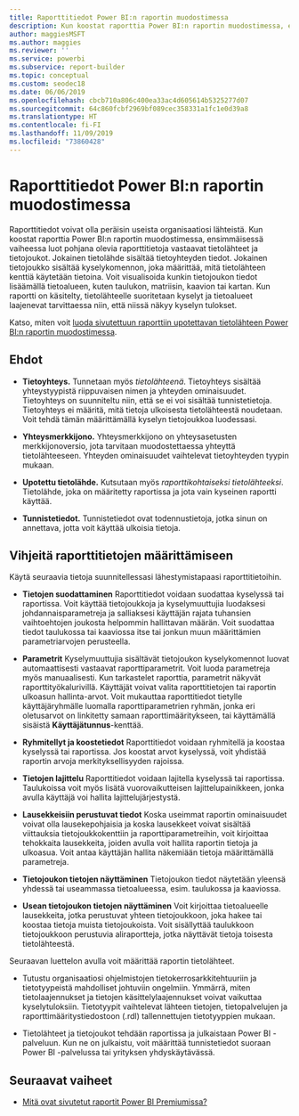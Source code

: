 ```yaml
---
title: Raporttitiedot Power BI:n raportin muodostimessa
description: Kun koostat raporttia Power BI:n raportin muodostimessa, ensimmäisessä vaiheessa luot pohjana olevia raporttitietoja vastaavat tietolähteet ja tietojoukot.
author: maggiesMSFT
ms.author: maggies
ms.reviewer: ''
ms.service: powerbi
ms.subservice: report-builder
ms.topic: conceptual
ms.custom: seodec18
ms.date: 06/06/2019
ms.openlocfilehash: cbcb710a806c400ea33ac4d605614b5325277d07
ms.sourcegitcommit: 64c860fcbf2969bf089cec358331a1fc1e0d39a8
ms.translationtype: HT
ms.contentlocale: fi-FI
ms.lasthandoff: 11/09/2019
ms.locfileid: "73860428"
---
```

# <a name="report-data-in-power-bi-report-builder"></a>Raporttitiedot Power BI:n raportin muodostimessa

Raporttitiedot voivat olla peräisin useista organisaatiosi lähteistä. Kun koostat raporttia Power BI:n raportin muodostimessa, ensimmäisessä vaiheessa luot pohjana olevia raporttitietoja vastaavat tietolähteet ja tietojoukot. Jokainen tietolähde sisältää tietoyhteyden tiedot. Jokainen tietojoukko sisältää kyselykomennon, joka määrittää, mitä tietolähteen kenttiä käytetään tietoina. Voit visualisoida kunkin tietojoukon tiedot lisäämällä tietoalueen, kuten taulukon, matriisin, kaavion tai kartan. Kun raportti on käsitelty, tietolähteelle suoritetaan kyselyt ja tietoalueet laajenevat tarvittaessa niin, että niissä näkyy kyselyn tulokset.  

Katso, miten voit [luoda sivutettuun raporttiin upotettavan tietolähteen Power BI:n raportin muodostimessa](paginated-reports-embedded-data-source.md).


##  <a name="BkMk_ReportDataTerms"></a> Ehdot  
  
- **Tietoyhteys.** Tunnetaan myös *tietolähteenä*. Tietoyhteys sisältää yhteystyypistä riippuvaisen nimen ja yhteyden ominaisuudet. Tietoyhteys on suunniteltu niin, että se ei voi sisältää tunnistetietoja. Tietoyhteys ei määritä, mitä tietoja ulkoisesta tietolähteestä noudetaan. Voit tehdä tämän määrittämällä kyselyn tietojoukkoa luodessasi.  
  
- **Yhteysmerkkijono.** Yhteysmerkkijono on yhteysasetusten merkkijonoversio, jota tarvitaan muodostettaessa yhteyttä tietolähteeseen. Yhteyden ominaisuudet vaihtelevat tietoyhteyden tyypin mukaan.  
  
- **Upotettu tietolähde.** Kutsutaan myös *raporttikohtaiseksi tietolähteeksi*. Tietolähde, joka on määritetty raportissa ja jota vain kyseinen raportti käyttää.  
  
- **Tunnistetiedot.** Tunnistetiedot ovat todennustietoja, jotka sinun on annettava, jotta voit käyttää ulkoisia tietoja.  
  
##  <a name="BkMk_ReportDataTips"></a> Vihjeitä raporttitietojen määrittämiseen

 Käytä seuraavia tietoja suunnitellessasi lähestymistapaasi raporttitietoihin.  
  
- **Tietojen suodattaminen** Raporttitiedot voidaan suodattaa kyselyssä tai raportissa. Voit käyttää tietojoukkoja ja kyselymuuttujia luodaksesi johdannaisparametreja ja salliaksesi käyttäjän rajata tuhansien vaihtoehtojen joukosta helpommin hallittavan määrän. Voit suodattaa tiedot taulukossa tai kaaviossa itse tai jonkun muun määrittämien parametriarvojen perusteella.  
  
- **Parametrit** Kyselymuuttujia sisältävät tietojoukon kyselykomennot luovat automaattisesti vastaavat raporttiparametrit. Voit luoda parametreja myös manuaalisesti. Kun tarkastelet raporttia, parametrit näkyvät raporttityökalurivillä. Käyttäjät voivat valita raporttitietojen tai raportin ulkoasun hallinta-arvot. Voit mukauttaa raporttitiedot tietylle käyttäjäryhmälle luomalla raporttiparametrien ryhmän, jonka eri oletusarvot on linkitetty samaan raporttimääritykseen, tai käyttämällä sisäistä **Käyttäjätunnus**-kenttää. 
  
- **Ryhmitellyt ja koostetiedot** Raporttitiedot voidaan ryhmitellä ja koostaa kyselyssä tai raportissa. Jos koostat arvot kyselyssä, voit yhdistää raportin arvoja merkityksellisyyden rajoissa.  
  
- **Tietojen lajittelu** Raporttitiedot voidaan lajitella kyselyssä tai raportissa. Taulukoissa voit myös lisätä vuorovaikutteisen lajittelupainikkeen, jonka avulla käyttäjä voi hallita lajittelujärjestystä.  
  
- **Lausekkeisiin perustuvat tiedot** Koska useimmat raportin ominaisuudet voivat olla lausekepohjaisia ja koska lausekkeet voivat sisältää viittauksia tietojoukkokenttiin ja raporttiparametreihin, voit kirjoittaa tehokkaita lausekkeita, joiden avulla voit hallita raportin tietoja ja ulkoasua. Voit antaa käyttäjän hallita näkemiään tietoja määrittämällä parametreja.  
  
- **Tietojoukon tietojen näyttäminen** Tietojoukon tiedot näytetään yleensä yhdessä tai useammassa tietoalueessa, esim. taulukossa ja kaaviossa.  
  
- **Usean tietojoukon tietojen näyttäminen** Voit kirjoittaa tietoalueelle lausekkeita, jotka perustuvat yhteen tietojoukkoon, joka hakee tai koostaa tietoja muista tietojoukoista. Voit sisällyttää taulukkoon tietojoukkoon perustuvia aliraportteja, jotka näyttävät tietoja toisesta tietolähteestä.  
  
 Seuraavan luettelon avulla voit määrittää raportin tietolähteet.  
  
- Tutustu organisaatiosi ohjelmistojen tietokerrosarkkitehtuuriin ja tietotyypeistä mahdolliset johtuviin ongelmiin. Ymmärrä, miten tietolaajennukset ja tietojen käsittelylaajennukset voivat vaikuttaa kyselytuloksiin. Tietotyypit vaihtelevat lähteen tietojen, tietopalvelujen ja raporttimääritystiedostoon (.rdl) tallennettujen tietotyyppien mukaan.  
  
- Tietolähteet ja tietojoukot tehdään raportissa ja julkaistaan Power BI -palveluun. Kun ne on julkaistu, voit määrittää tunnistetiedot suoraan Power BI -palvelussa tai yrityksen yhdyskäytävässä. 

## <a name="next-steps"></a>Seuraavat vaiheet

- [Mitä ovat sivutetut raportit Power BI Premiumissa?](paginated-reports-report-builder-power-bi.md)  
